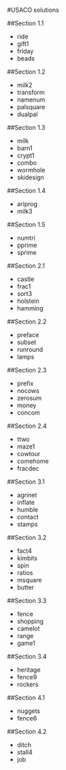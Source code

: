 #USACO solutions

##Section 1.1
* ride
* gift1
* friday
* beads

##Section 1.2
* milk2
* transform
* namenum
* palsquare
* dualpal

##Section 1.3
* milk
* barn1
* crypt1
* combo
* wormhole
* skidesign

##Section 1.4
* ariprog
* milk3


##Section 1.5
* numtri
* pprime
* sprime

##Section 2.1
* castle
* frac1
* sort3
* holstein
* hamming

##Section 2.2
* preface
* subset
* runround
* lamps

##Section 2.3
* prefix
* nocows
* zerosum
* money
* concom

##Section 2.4
* ttwo
* maze1
* cowtour
* comehome
* fracdec

##Section 3.1
* agrinet
* inflate
* humble
* contact
* stamps 

##Section 3.2
* fact4
* kimbits
* spin
* ratios
* msquare
* butter

##Section 3.3
* fence
* shopping
* camelot
* range
* game1


##Section 3.4
* heritage
* fence9
* rockers

##Section 4.1
* nuggets
* fence6

##Section 4.2
* ditch
* stall4
* job

